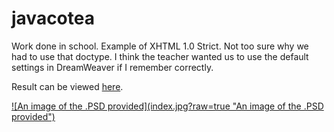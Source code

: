 # javacotea
Work done in school.
Example of XHTML 1.0 Strict.
Not too sure why we had to use that doctype.
I think the teacher wanted us to use the default settings in DreamWeaver if I
remember correctly.

Result can be viewed <a target="_blank" href="http://bengudro.insomnia247.nl/code/javaco/">here</a>.

<a target="_blank" href="http://bengudro.insomnia247.nl/code/javaco/">
![An image of the .PSD provided](index.jpg?raw=true "An image of the .PSD provided")
</a>
